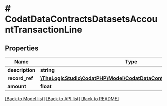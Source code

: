 # # CodatDataContractsDatasetsAccountTransactionLine

## Properties

Name | Type | Description | Notes
------------ | ------------- | ------------- | -------------
**description** | **string** |  | [optional]
**record_ref** | [**\TheLogicStudio\CodatPHP\Model\CodatDataContractsDatasetsRecordRef**](CodatDataContractsDatasetsRecordRef.md) |  | [optional]
**amount** | **float** |  | [optional]

[[Back to Model list]](../../README.md#models) [[Back to API list]](../../README.md#endpoints) [[Back to README]](../../README.md)
